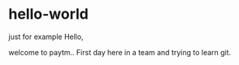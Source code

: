 # hello-world
just for example
Hello,

welcome to paytm..
First day here in a team and trying to learn git.
